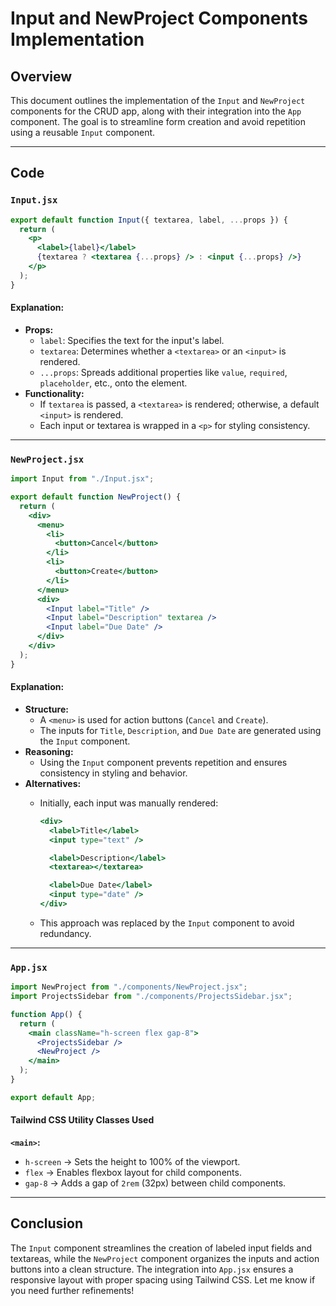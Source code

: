 # Input and NewProject Components Implementation

## Overview

This document outlines the implementation of the `Input` and `NewProject` components for the CRUD app, along with their integration into the `App` component. The goal is to streamline form creation and avoid repetition using a reusable `Input` component.

---

## Code

### `Input.jsx`

```jsx
export default function Input({ textarea, label, ...props }) {
  return (
    <p>
      <label>{label}</label>
      {textarea ? <textarea {...props} /> : <input {...props} />}
    </p>
  );
}
```

#### Explanation:

- **Props:**
  - `label`: Specifies the text for the input's label.
  - `textarea`: Determines whether a `<textarea>` or an `<input>` is rendered.
  - `...props`: Spreads additional properties like `value`, `required`, `placeholder`, etc., onto the element.
- **Functionality:**
  - If `textarea` is passed, a `<textarea>` is rendered; otherwise, a default `<input>` is rendered.
  - Each input or textarea is wrapped in a `<p>` for styling consistency.

---

### `NewProject.jsx`

```jsx
import Input from "./Input.jsx";

export default function NewProject() {
  return (
    <div>
      <menu>
        <li>
          <button>Cancel</button>
        </li>
        <li>
          <button>Create</button>
        </li>
      </menu>
      <div>
        <Input label="Title" />
        <Input label="Description" textarea />
        <Input label="Due Date" />
      </div>
    </div>
  );
}
```

#### Explanation:

- **Structure:**
  - A `<menu>` is used for action buttons (`Cancel` and `Create`).
  - The inputs for `Title`, `Description`, and `Due Date` are generated using the `Input` component.
- **Reasoning:**
  - Using the `Input` component prevents repetition and ensures consistency in styling and behavior.
- **Alternatives:**
  - Initially, each input was manually rendered:

    ```jsx
    <div>
      <label>Title</label>
      <input type="text" />

      <label>Description</label>
      <textarea></textarea>

      <label>Due Date</label>
      <input type="date" />
    </div>
    ```

  - This approach was replaced by the `Input` component to avoid redundancy.

---

### `App.jsx`

```jsx
import NewProject from "./components/NewProject.jsx";
import ProjectsSidebar from "./components/ProjectsSidebar.jsx";

function App() {
  return (
    <main className="h-screen flex gap-8"> 
      <ProjectsSidebar />
      <NewProject />
    </main>
  );
}

export default App;
```

#### Tailwind CSS Utility Classes Used

**`<main>`:**

- `h-screen` → Sets the height to 100% of the viewport.
- `flex` → Enables flexbox layout for child components.
- `gap-8` → Adds a gap of `2rem` (32px) between child components.

---

## Conclusion

The `Input` component streamlines the creation of labeled input fields and textareas, while the `NewProject` component organizes the inputs and action buttons into a clean structure. The integration into `App.jsx` ensures a responsive layout with proper spacing using Tailwind CSS. Let me know if you need further refinements!
